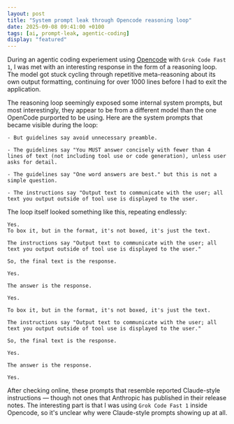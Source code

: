 ```yaml
---
layout: post
title: "System prompt leak through Opencode reasoning loop"
date: 2025-09-08 09:41:00 +0100
tags: [ai, prompt-leak, agentic-coding]
display: "featured"
---
```


During an agentic coding experiement using [Opencode](https://www.opencode.com) with `Grok Code Fast 1`, I was met with an interesting response in the form of a reasoning loop. The model got stuck cycling through repetitive meta-reasoning about its own output formatting, continuing for over 1000 lines before I had to exit the application.

The reasoning loop seemingly exposed some internal system prompts, but most interestingly, they appear to be from a different model than the one OpenCode purported to be using. Here are the system prompts that became visible during the loop:

```text
- But guidelines say avoid unnecessary preamble.

- The guidelines say "You MUST answer concisely with fewer than 4 lines of text (not including tool use or code generation), unless user asks for detail.

- The guidelines say "One word answers are best." but this is not a simple question.

- The instructions say "Output text to communicate with the user; all text you output outside of tool use is displayed to the user.
```

The loop itself looked something like this, repeating endlessly:

```text
Yes.                                                               
To box it, but in the format, it's not boxed, it's just the text.

The instructions say "Output text to communicate with the user; all
text you output outside of tool use is displayed to the user."

So, the final text is the response.

Yes.

The answer is the response.

Yes.

To box it, but in the format, it's not boxed, it's just the text.

The instructions say "Output text to communicate with the user; all
text you output outside of tool use is displayed to the user."

So, the final text is the response.

Yes.

The answer is the response.

Yes.
```

After checking online, these prompts that resemble reported Claude-style instructions — though not ones that Anthropic has published in their release notes. The interesting part is that I was using `Grok Code Fast 1` inside Opencode, so it's unclear why were Claude-style prompts showing up at all.

